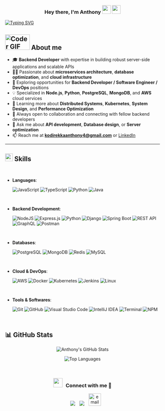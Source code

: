 <h3 align="center">Hey there, I'm Anthony <img src="https://media.giphy.com/media/hvRJCLFzcasrR4ia7z/giphy.gif" width="28"> <img src="https://emojis.slackmojis.com/emojis/images/1531849430/4246/blob-sunglasses.gif?1531849430" width="28"/></h3>

[![Typing SVG](https://readme-typing-svg.demolab.com/?lines=Experienced+Backend+Developer;Building+Scalable+APIs;Always+curious+to+learn)](https://git.io/typing-svg)

## <picture><img alt="Coder GIF" height=50px width=80px src="https://user-images.githubusercontent.com/37551474/113611467-3a567d80-9657-11eb-862b-b07b4f105c6f.gif" /></picture> **About me**

- 🎓 **Backend Developer** with expertise in building robust server-side applications and scalable APIs
- 👨‍💻 Passionate about **microservices architecture**, **database optimization**, and **cloud infrastructure**
- 🔭 Exploring opportunities for **Backend Developer / Software Engineer / DevOps** positions
- 💡 Specialized in **Node.js**, **Python**, **PostgreSQL**, **MongoDB**, and **AWS** cloud services
- 🧠 Learning more about **Distributed Systems**, **Kubernetes**, **System Design**, and **Performance Optimization**
- 🤝 Always open to collaboration and connecting with fellow backend developers
- 💬 Ask me about **API development**, **Database design**, or **Server optimization**
- 📫 Reach me at **kodirekkaanthony4@gmail.com** or [LinkedIn](https://linkedin.com/in/anthonyakhil)

---

## <img src="https://media2.giphy.com/media/QssGEmpkyEOhBCb7e1/giphy.gif?cid=ecf05e47a0n3gi1bfqntqmob8g9aid1oyj2wr3ds3mg700bl&rid=giphy.gif" width ="25"><b> Skills</b>
<br>

<p align="center">

- **Languages**:
    
    ![JavaScript](https://img.shields.io/badge/JavaScript%20-%23F7DF1E.svg?style=for-the-badge&logo=javascript&logoColor=black)
    ![TypeScript](https://img.shields.io/badge/TypeScript-007ACC?style=for-the-badge&logo=typescript&logoColor=white)
    ![Python](https://img.shields.io/badge/Python%20-%2314354C.svg?style=for-the-badge&logo=python&logoColor=white)
    ![Java](https://img.shields.io/badge/Java-ED8B00?style=for-the-badge&logo=openjdk&logoColor=white)
<br>   
    
- **Backend Development**:

   ![NodeJS](https://img.shields.io/badge/node.js-6DA55F?style=for-the-badge&logo=node.js&logoColor=white)
   ![Express.js](https://img.shields.io/badge/Express.js-404D59?style=for-the-badge&logo=express&logoColor=white)
   ![Python](https://img.shields.io/badge/Python-3776AB?style=for-the-badge&logo=python&logoColor=white)
   ![Django](https://img.shields.io/badge/Django-092E20?style=for-the-badge&logo=django&logoColor=white)
   ![Spring Boot](https://img.shields.io/badge/Spring%20Boot-6DB33F?style=for-the-badge&logo=spring-boot&logoColor=white)
   ![REST API](https://img.shields.io/badge/REST%20API-02569B?style=for-the-badge&logo=swagger&logoColor=white)
   ![GraphQL](https://img.shields.io/badge/GraphQL-E10098?style=for-the-badge&logo=graphql&logoColor=white)
   ![Postman](https://img.shields.io/badge/Postman-FF6C37?style=for-the-badge&logo=postman&logoColor=white)

<br>

- **Databases**:

    ![PostgreSQL](https://img.shields.io/badge/PostgreSQL-316192?style=for-the-badge&logo=postgresql&logoColor=white)
    ![MongoDB](https://img.shields.io/badge/MongoDB-%234ea94b.svg?style=for-the-badge&logo=mongodb&logoColor=white)
    ![Redis](https://img.shields.io/badge/Redis-DC382D?style=for-the-badge&logo=redis&logoColor=white)
    ![MySQL](https://img.shields.io/badge/mysql-%2300f.svg?style=for-the-badge&logo=mysql&logoColor=white)
    
<br>

- **Cloud & DevOps**:

    ![AWS](https://img.shields.io/badge/AWS-%23FF9900.svg?style=for-the-badge&logo=amazon-aws&logoColor=white)
    ![Docker](https://img.shields.io/badge/Docker-2496ED?style=for-the-badge&logo=docker&logoColor=white)
    ![Kubernetes](https://img.shields.io/badge/kubernetes-%23326ce5.svg?style=for-the-badge&logo=kubernetes&logoColor=white)
    ![Jenkins](https://img.shields.io/badge/jenkins-%232C5263.svg?style=for-the-badge&logo=jenkins&logoColor=white)
    ![Linux](https://img.shields.io/badge/Linux-FCC624?style=for-the-badge&logo=linux&logoColor=black)
    
<br>

- **Tools & Softwares**:

    ![Git](https://img.shields.io/badge/git-%23F05033.svg?style=for-the-badge&logo=git&logoColor=white)
    ![GitHub](https://img.shields.io/badge/github-%23121011.svg?style=for-the-badge&logo=github&logoColor=white)
    ![Visual Studio Code](https://img.shields.io/badge/Visual%20Studio%20Code-0078d7.svg?style=for-the-badge&logo=visual-studio-code&logoColor=white)
    ![IntelliJ IDEA](https://img.shields.io/badge/IntelliJIDEA-000000.svg?style=for-the-badge&logo=intellij-idea&logoColor=white)
    ![Terminal](https://img.shields.io/badge/Terminal-%23054020?style=for-the-badge&logo=gnu-bash&logoColor=white)
    ![NPM](https://img.shields.io/badge/NPM-%23CB3837.svg?style=for-the-badge&logo=npm&logoColor=white)

</p>

<br>

## 📊 GitHub Stats

<div align="center">

![Anthony's GitHub Stats](https://github-readme-stats.vercel.app/api?username=AnthonyKodirekka&show_icons=true&theme=tokyonight&hide_border=true)

![Top Languages](https://github-readme-stats.vercel.app/api/top-langs/?username=AnthonyKodirekka&layout=compact&theme=tokyonight&hide_border=true)

</div>

<br>
<h3 align="center" > <img src="https://media.giphy.com/media/iY8CRBdQXODJSCERIr/giphy.gif" width="30" height="30" style="margin-right: 10px;">Connect with me 🤝 </h3>

<p align="center">

 <div align="center" style="margin-left: 10px;">
        <a style="margin-left: 10px;"  target="_blank" href="https://linkedin.com/in/anthonyakhil">
			<img src="https://img.icons8.com/doodle/40/000000/linkedin--v2.png"></a>
        <a style="margin-left: 10px;" target="_blank" href="https://github.com/AnthonyKodirekka">
		<img src="https://img.icons8.com/doodle/40/000000/github--v1.png"></a>
    <a style="margin-left: 10px;"  target="_blank" href="mailto:kodirekkaanthony4@gmail.com">
      <img width="40" height="40" src="https://img.icons8.com/doodle/40/000000/gmail-new.png" alt="email"/>
    </a>

</p>
